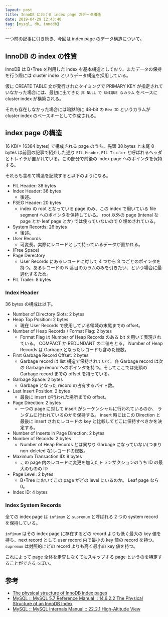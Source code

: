 ```yaml
---
layout: post
title: InnoDB における index page のデータ構造
date: 2019-04-29 12:43:40
tag: [mysql, db, innodb]
---
```


一つ前の記事に引き続き、今回は index page のデータ構造について。

## InnoDB の index の性質

InnoDB は B+Tree を利用した index を基本構造としており、またデータの保持を行う際には cluster index というデータ構造を採用している。

仮に CREATE TABLE 文が発行されたタイミングで PRIMARY KEY が指定されていなかった場合には、最初に出てきた `非 NULL で UNIQUE なカラム` をベースに cluster index が構築される。

それも存在しなかった場合には暗黙的に 48-bit の `Row ID` というカラムが cluster index のベースキーとして作成される。

## index page の構造

16 KB(= 16384 bytes) で構成される page のうち、先頭 38 bytes と末尾 8 bytes は前回の記事で紹介した通り `FIL Header`, `FIL Trailer` と呼ばれるヘッダとトレイラが置かれている。この部分で前後の index page へのポインタを保持する。

それらも含めて構造を記載すると以下のようになる。

- FIL Header: 38 bytes
- Index Header: 36 bytes
  - 後述。
- FSEG Header: 20 bytes
  - index の root となっている page のみ、この index で用いている file segment へのポインタを保持している。 root 以外の page (intenal な page とか leaf page とか) では使っていないので 0 埋めされている。
- System Records: 26 bytes
  - 後述。
- User Records
  - 可変長。実際にレコードとして持っているデータが置かれる。
- (Free Space)
- Page Derectory
  - User Records にあるレコードに対して 4 つから 8 つごとのポインタを持つ。あるレコードの N 番目のカラムのみを引きたい、という場合に最適化するため。
- FIL Trailer: 8 bytes

### Index Header

36 bytes の構成は以下。

- Number of Directory Slots: 2 bytes
- Heap Top Position: 2 bytes
  - 現在 User Records で使用している領域の末尾までの offset。
- Number of Heap Records / Format Flag: 2 bytes
  - Format Flag は Number of Heap Records のある bit を用いて表現されている。 COMPACT か REDUNDANT の二値をとる。 Number of Heap Records は Garbage となったレコードも含めた総数。
- First Garbage Record Offset: 2 bytes
  - Garbage record は list 構造で保持されていて、各 Garbage record は次の Garbage record へのポインタを持つ。そしてここでは先頭の Garbage record までの offset を持っている。
- Garbage Space: 2 bytes
  - Garbage となった record の占有するバイト数。
- Last Insert Position: 2 bytes
  - 最後に insert が行われた場所までの offset。
- Page Direction: 2 bytes
  - 一つの page に対して insert がシーケンシャルに行われているのか、 ランダムに行われているのかを保持する。 insert 時にはこの Direction と最後に insert されたレコードの key と比較してどこに保持すべきかを決定する。
- Number of Inserts in Page Direction: 2 bytes
- Number of Records: 2 bytes
  - Number of Heap Records とは異なり Garbage になっていない(つまり non-deleted な)レコードの総数。
- Maximum Transaction ID: 8 bytes
  - この page 内のレコードに変更を加えたトランザクションのうち ID の最大のものの ID
- Page Level: 2 bytes
  - B+Tree においてこの page がどの level にいるのか。 Leaf page なら 0。
- Index ID: 4 bytes

### Index System Records

全ての index page は `infimum` と `supremum` と呼ばれる 2 つの system record を保持している。

`infimum` はその index page に存在するどの record よりも低く最大の key 値を持ち、next record として user record 内で最小の key 値の record を持つ。 `supremum` は対照的にどの record よりも高く最小の key 値を持つ。

これによって page 全体を走査しなくてもスキップする page というのを特定することができるっぽい。


## 参考
- [The physical structure of InnoDB index pages](https://blog.jcole.us/2013/01/07/the-physical-structure-of-innodb-index-pages/)
- [MySQL :: MySQL 5.7 Reference Manual :: 14.6.2.2 The Physical Structure of an InnoDB Index](https://dev.mysql.com/doc/refman/5.7/en/innodb-physical-structure.html)
- [MySQL :: MySQL Internals Manual :: 22.2.1 High-Altitude View](https://dev.mysql.com/doc/internals/en/innodb-page-overview.html)
